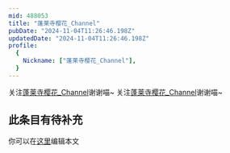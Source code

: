 ```yaml
---
mid: 488053
title: "蓬莱寺樱花_Channel"
pubDate: "2024-11-04T11:26:46.198Z"
updatedDate: "2024-11-04T11:26:46.198Z"
profile:
  {
    Nickname: ["蓬莱寺樱花_Channel"],
  }
---
```


关注[蓬莱寺樱花_Channel](https://space.bilibili.com/488053)谢谢喵~ 关注[蓬莱寺樱花_Channel](https://space.bilibili.com/488053)谢谢喵~

## 此条目有待补充
你可以在[这里](https://github.com/Yuhanawa/VTuber.ICU-Content/edit/master/v/蓬莱寺樱花_Channel/index.md)编辑本文
